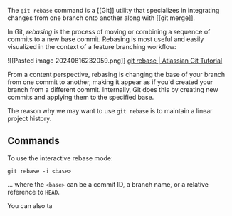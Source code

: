 The `git rebase` command is a [[Git]] utility that specializes in integrating changes from one branch onto another along with [[git merge]].

In Git, *rebasing* is the process of moving or combining a sequence of commits to a new base commit. Rebasing is most useful and easily visualized in the context of a feature branching workflow:

![[Pasted image 20240816232059.png]]
[git rebase | Atlassian Git Tutorial](https://www.atlassian.com/git/tutorials/rewriting-history/git-rebase)

From a content perspective, rebasing is changing the base of your branch from one commit to another, making it appear as if you'd created your branch from a different commit. Internally, Git does this by creating new commits and applying them to the specified base. 

The reason why we may want to use `git rebase` is to maintain a linear project history.
## Commands
To use the interactive rebase mode:
```shell
git rebase -i <base>
```
... where the `<base>` can be a commit ID, a branch name, or a relative reference to `HEAD`.

You can also ta